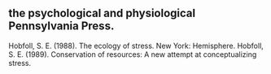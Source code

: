 ## the psychological and physiological Pennsylvania Press.

Hobfoll, S. E. (1988). The ecology of stress. New York: Hemisphere. Hobfoll, S. E. (1989). Conservation of resources: A new attempt at conceptualizing stress.